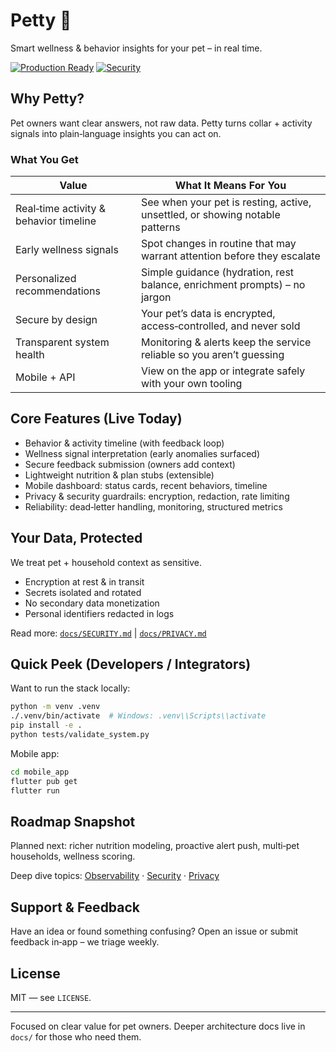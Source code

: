 # Petty 🐾

Smart wellness & behavior insights for your pet – in real time.

[![Production Ready](https://img.shields.io/badge/Status-Production%20Ready-brightgreen)](docs/PRODUCTION_READINESS_PLAN.md)
[![Security](https://img.shields.io/badge/Security-Enterprise-blue)](docs/SECURITY.md)

## Why Petty?

Pet owners want clear answers, not raw data. Petty turns collar + activity signals into plain‑language insights you can act on.

### What You Get

| Value | What It Means For You |
|-------|------------------------|
| Real‑time activity & behavior timeline | See when your pet is resting, active, unsettled, or showing notable patterns |
| Early wellness signals | Spot changes in routine that may warrant attention before they escalate |
| Personalized recommendations | Simple guidance (hydration, rest balance, enrichment prompts) – no jargon |
| Secure by design | Your pet’s data is encrypted, access‑controlled, and never sold |
| Transparent system health | Monitoring & alerts keep the service reliable so you aren’t guessing |
| Mobile + API | View on the app or integrate safely with your own tooling |

## Core Features (Live Today)

* Behavior & activity timeline (with feedback loop)
* Wellness signal interpretation (early anomalies surfaced)
* Secure feedback submission (owners add context)
* Lightweight nutrition & plan stubs (extensible)
* Mobile dashboard: status cards, recent behaviors, timeline
* Privacy & security guardrails: encryption, redaction, rate limiting
* Reliability: dead‑letter handling, monitoring, structured metrics

## Your Data, Protected

We treat pet + household context as sensitive.

* Encryption at rest & in transit
* Secrets isolated and rotated
* No secondary data monetization
* Personal identifiers redacted in logs

Read more: [`docs/SECURITY.md`](docs/SECURITY.md) | [`docs/PRIVACY.md`](docs/PRIVACY.md)

## Quick Peek (Developers / Integrators)

Want to run the stack locally:

```bash
python -m venv .venv
./.venv/bin/activate  # Windows: .venv\\Scripts\\activate
pip install -e .
python tests/validate_system.py
```

Mobile app:

```bash
cd mobile_app
flutter pub get
flutter run
```

## Roadmap Snapshot

Planned next: richer nutrition modeling, proactive alert push, multi‑pet households, wellness scoring.

Deep dive topics: [Observability](docs/OBSERVABILITY.md) · [Security](docs/SECURITY.md) · [Privacy](docs/PRIVACY.md)

## Support & Feedback

Have an idea or found something confusing? Open an issue or submit feedback in‑app – we triage weekly.

## License

MIT — see `LICENSE`.

---
Focused on clear value for pet owners. Deeper architecture docs live in `docs/` for those who need them.


